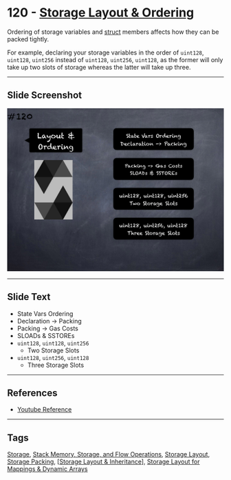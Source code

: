 # 120 - [Storage Layout & Ordering](Storage%20Layout%20&%20Ordering.md)
Ordering of storage variables and [struct](../Solidity101/Structs.md) members affects how they can be packed tightly. 

For example, declaring your storage variables in the order of `uint128`, `uint128`, `uint256` instead of `uint128`, `uint256`, `uint128`, as the former will only take up two slots of storage whereas the latter will take up three.
___
## Slide Screenshot
![120.png](../images/solidity201/120.png)
___
## Slide Text
- State Vars Ordering
- Declaration -> Packing
- Packing -> Gas Costs
- SLOADs & SSTOREs
- `uint128`, `uint128`, `uint256`
	- Two Storage Slots
- `uint128`, `uint256`, `uint128`
	- Three Storage Slots
___
## References
- [Youtube Reference](https://youtu.be/3bFgsmsQXrE?t=1468)
___
## Tags
[Storage](../Ethereum101/Storage.md), [Stack Memory, Storage, and Flow Operations](../Ethereum101/Stack%20Memory,%20Storage,%20and%20Flow%20Operations.md), [Storage Layout](Storage%20Layout.md), [Storage Packing](Storage%20Packing.md), [[Storage Layout & Inheritance](Storage%20Layout%20&%20Inheritance.md)], [Storage Layout for Mappings & Dynamic Arrays](Storage%20Layout%20for%20Mappings%20&%20Dynamic%20Arrays.md)